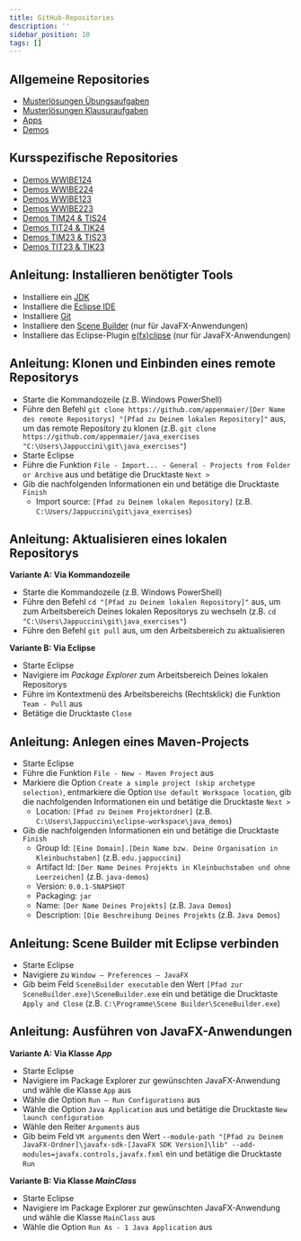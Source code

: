 ```yaml
---
title: GitHub-Repositories
description: ''
sidebar_position: 10
tags: []
---
```


## Allgemeine Repositories

- [Musterlösungen Übungsaufgaben](https://github.com/appenmaier/java_exercises)
- [Musterlösungen Klausuraufgaben](https://github.com/appenmaier/java_exam_exercises)
- [Apps](https://github.com/appenmaier/java_apps)
- [Demos](https://github.com/appenmaier/java_demos)

## Kursspezifische Repositories

- [Demos WWIBE124](https://github.com/appenmaier/java_wwibe124)
- [Demos WWIBE224](https://github.com/appenmaier/java_wwibe224)
- [Demos WWIBE123](https://github.com/appenmaier/java_wwibe123)
- [Demos WWIBE223](https://github.com/appenmaier/java_wwibe223)
- [Demos TIM24 & TIS24](https://github.com/appenmaier/java_timtis24)
- [Demos TIT24 & TIK24](https://github.com/appenmaier/java_tittik24)
- [Demos TIM23 & TIS23](https://github.com/appenmaier/java_timtis23)
- [Demos TIT23 & TIK23](https://github.com/appenmaier/java_tittik23)

## Anleitung: Installieren benötigter Tools

- Installiere ein [JDK](https://www.oracle.com/java/technologies/downloads/)
- Installiere die [Eclipse IDE](https://www.eclipse.org/)
- Installiere [Git](https://git-scm.com/downloads)
- Installiere den [Scene Builder](https://gluonhq.com/products/scene-builder/)
  (nur für JavaFX-Anwendungen)
- Installiere das Eclipse-Plugin
  [e(fx)clipse](http://download.eclipse.org/efxclipse/updates-released/) (nur
  für JavaFX-Anwendungen)

## Anleitung: Klonen und Einbinden eines remote Repositorys

- Starte die Kommandozeile (z.B. Windows PowerShell)
- Führe den Befehl
  `git clone https://github.com/appenmaier/[Der Name des remote Repositorys] "[Pfad zu Deinem lokalen Repository]"`
  aus, um das remote Repository zu klonen (z.B.
  `git clone https://github.com/appenmaier/java_exercises "C:\Users\Jappuccini\git\java_exercises"`)
- Starte Eclipse
- Führe die Funktion
  `File - Import... - General - Projects from Folder or Archive` aus und
  betätige die Drucktaste `Next >`
- Gib die nachfolgenden Informationen ein und betätige die Drucktaste `Finish`
  - Import source: `[Pfad zu Deinem lokalen Repository]` (z.B.
    `C:\Users/Jappuccini\git\java_exercises`)

## Anleitung: Aktualisieren eines lokalen Repositorys

**Variante A: Via Kommandozeile**

- Starte die Kommandozeile (z.B. Windows PowerShell)
- Führe den Befehl `cd "[Pfad zu Deinem lokalen Repository]"` aus, um zum
  Arbeitsbereich Deines lokalen Repositorys zu wechseln (z.B.
  `cd "C:\Users\Jappuccini\git\java_exercises"`)
- Führe den Befehl `git pull` aus, um den Arbeitsbereich zu aktualisieren

**Variante B: Via Eclipse**

- Starte Eclipse
- Navigiere im _Package Explorer_ zum Arbeitsbereich Deines lokalen Repositorys
- Führe im Kontextmenü des Arbeitsbereichs (Rechtsklick) die Funktion
  `Team - Pull` aus
- Betätige die Drucktaste `Close`

## Anleitung: Anlegen eines Maven-Projects

- Starte Eclipse
- Führe die Funktion `File - New - Maven Project` aus
- Markiere die Option `Create a simple project (skip archetype selection)`,
  entmarkiere die Option `Use default Workspace location`, gib die nachfolgenden
  Informationen ein und betätige die Drucktaste `Next >`
  - Location: `[Pfad zu Deinem Projektordner]` (z.B.
    `C:\Users\Jappuccini\eclipse-workspace\java_demos`)
- Gib die nachfolgenden Informationen ein und betätige die Drucktaste `Finish`
  - Group Id:
    `[Eine Domain].[Dein Name bzw. Deine Organisation in Kleinbuchstaben]` (z.B.
    `edu.jappuccini`)
  - Artifact Id:
    `[Der Name Deines Projekts in Kleinbuchstaben und ohne Leerzeichen]` (z.B.
    `java-demos`)
  - Version: `0.0.1-SNAPSHOT`
  - Packaging: `jar`
  - Name: `[Der Name Deines Projekts]` (z.B. `Java Demos`)
  - Description: `[Die Beschreibung Deines Projekts` (z.B. `Java Demos`)

## Anleitung: Scene Builder mit Eclipse verbinden

- Starte Eclipse
- Navigiere zu `Window – Preferences – JavaFX`
- Gib beim Feld `SceneBuilder executable` den Wert
  `[Pfad zur SceneBuilder.exe]\SceneBuilder.exe` ein und betätige die Drucktaste
  `Apply and Close` (z.B. `C:\Programme\Scene Builder\SceneBuilder.exe`)

## Anleitung: Ausführen von JavaFX-Anwendungen

**Variante A: Via Klasse _App_**

- Starte Eclipse
- Navigiere im Package Explorer zur gewünschten JavaFX-Anwendung und wähle die
  Klasse `App` aus
- Wähle die Option `Run – Run Configurations` aus
- Wähle die Option `Java Application` aus und betätige die Drucktaste
  `New launch configuration`
- Wähle den Reiter `Arguments` aus
- Gib beim Feld `VM arguments` den Wert
  `--module-path "[Pfad zu Deinem JavaFX-Ordner]\javafx-sdk-[JavaFX SDK Version]\lib" --add-modules=javafx.controls,javafx.fxml`
  ein und betätige die Drucktaste `Run`

**Variante B: Via Klasse _MainClass_**

- Starte Eclipse
- Navigiere im Package Explorer zur gewünschten JavaFX-Anwendung und wähle die
  Klasse `MainClass` aus
- Wähle die Option `Run As - 1 Java Application` aus
